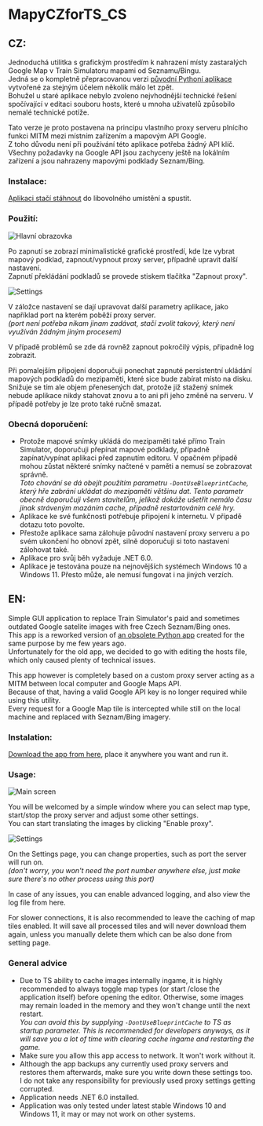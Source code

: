 # MapyCZforTS_CS
## CZ:
Jednoduchá utilitka s grafickým prostředím k nahrazení místy zastaralých Google Map v Train Simulatoru mapami od Seznamu/Bingu.<br>
Jedná se o kompletně přepracovanou verzi [původní Pythoní aplikace](https://github.com/JachyHm/MapyCZforTS) vytvořené za stejným účelem několik málo let zpět.<br>
Bohužel u staré aplikace nebylo zvoleno nejvhodnější technické řešení spočívající v editaci souboru hosts, které u mnoha uživatelů způsobilo nemalé technické potíže.<br>

Tato verze je proto postavena na principu vlastního proxy serveru plnícího funkci MITM mezi místním zařízením a mapovým API Google.<br>
Z toho důvodu není při používání této aplikace potřeba žádný API klíč.<br>
Všechny požadavky na Google API jsou zachyceny ještě na lokálním zařízení a jsou nahrazeny mapovými podklady Seznam/Bing.<br>

### Instalace:
[Aplikaci stačí stáhnout](https://github.com/JachyHm/MapyCZforTS2/releases/latest/download/MapyCZforTS2.exe) do libovolného umístění a spustit.

### Použití:
![Hlavní obrazovka](https://user-images.githubusercontent.com/26261651/190869380-4924f11b-581a-4509-b211-c51d77bdd57d.png)

Po zapnutí se zobrazí minimalistické grafické prostředí, kde lze vybrat mapový podklad, zapnout/vypnout proxy server, případně upravit další nastavení.<br>
Zapnutí překládání podkladů se provede stiskem tlačítka "Zapnout proxy".

![Settings](https://user-images.githubusercontent.com/26261651/190869657-14ce3bf0-fddc-4249-9622-29af8bed6c60.png)

V záložce nastavení se dají upravovat další parametry aplikace, jako například port na kterém poběží proxy server.<br>
*(port není potřeba nikam jinam zadávat, stačí zvolit takový, který není využíván žádným jiným procesem)*

V případě problémů se zde dá rovněž zapnout pokročilý výpis, případně log zobrazit.

Při pomalejším připojení doporučuji ponechat zapnuté persistentní ukládání mapových podkladů do mezipaměti, které sice bude zabírat místo na disku. Snižuje se tím ale objem přenesených dat, protože již stažený snímek nebude aplikace nikdy stahovat znovu a to ani při jeho změně na serveru. V případě potřeby je lze proto také ručně smazat.


### Obecná doporučení:
* Protože mapové snímky ukládá do mezipaměti také přímo Train Simulator, doporučuji přepínat mapové podklady, případně zapínat/vypínat aplikaci před zapnutím editoru. V opačném případě mohou zůstat některé snímky načtené v paměti a nemusí se zobrazovat správně.<br>
*Toto chování se dá obejít použitím parametru `-DontUseBlueprintCache`, který hře zabrání ukládat do mezipaměti většinu dat. Tento parametr obecně doporučuji všem stavitelům, jelikož dokáže ušetřit nemálo času jinak stráveným mazáním cache, případně restartováním celé hry.*
* Aplikace ke své funkčnosti potřebuje připojení k internetu. V případě dotazu toto povolte.
* Přestože aplikace sama zálohuje původní nastavení proxy serveru a po svém ukončení ho obnoví zpět, silně doporučuji si toto nastavení zálohovat také.
* Aplikace pro svůj běh vyžaduje .NET 6.0.
* Aplikace je testována pouze na nejnovějších systémech Windows 10 a Windows 11. Přesto může, ale nemusí fungovat i na jiných verzích.

## EN:
Simple GUI application to replace Train Simulator's paid and sometimes outdated Google satelite images with free Czech Seznam/Bing ones.<br>
This app is a reworked version of [an obsolete Python app](https://github.com/JachyHm/MapyCZforTS) created for the same purpose by me few years ago.<br>
Unfortunately for the old app, we decided to go with editing the hosts file, which only caused plenty of technical issues.<br>

This app however is completely based on a custom proxy server acting as a MITM between local computer and Google Maps API.<br>
Because of that, having a valid Google API key is no longer required while using this utility.<br>
Every request for a Google Map tile is intercepted while still on the local machine and replaced with Seznam/Bing imagery.<br>

### Instalation:
[Download the app from here](https://github.com/JachyHm/MapyCZforTS2/releases/latest/download/MapyCZforTS2.exe), place it anywhere you want and run it.

### Usage:
![Main screen](https://user-images.githubusercontent.com/26261651/190868375-5a697aeb-b5ff-4cf6-b674-4ed33a05e9e5.png)

You will be welcomed by a simple window where you can select map type, start/stop the proxy server and adjust some other settings.<br>
You can start translating the images by clicking "Enable proxy".

![Settings](https://user-images.githubusercontent.com/26261651/190868626-aea118ad-930f-4b74-b11b-32bd68e75688.png)

On the Settings page, you can change properties, such as port the server will run on.<br>
*(don't worry, you won't need the port number anywhere else, just make sure there's no other process using this port)*

In case of any issues, you can enable advanced logging, and also view the log file from here.

For slower connections, it is also recommended to leave the caching of map tiles enabled. It will save all processed tiles and will never download them again, unless you manually delete them which can be also done from setting page.


### General advice
* Due to TS ability to cache images internally ingame, it is highly recommended to always toggle map types (or start /close the application itself) before opening the editor. Otherwise, some images may remain loaded in the memory and they won't change until the next restart.<br>
*You can avoid this by supplying `-DontUseBlueprintCache` to TS as startup parameter. This is recommended for developers anyways, as it will save you a lot of time with clearing cache ingame and restarting the game.*
* Make sure you allow this app access to network. It won't work without it.
* Although the app backups any currently used proxy servers and restores them afterwards, make sure you write down these settings too. I do not take any responsibility for previously used proxy settings getting corrupted.
* Application needs .NET 6.0 installed.
* Application was only tested under latest stable Windows 10 and Windows 11, it may or may not work on other systems.
